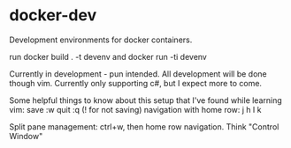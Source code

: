 # docker-dev
Development environments for docker containers.

run docker build . -t devenv
and docker run -ti devenv

Currently in development - pun intended.
All development will be done though vim.
Currently only supporting c#, but I expect more to come.




Some helpful things to know about this setup that I've found while learning vim:
save :w
quit :q (! for not saving)
navigation with home row:
 j
h l
 k

Split pane management:
ctrl+w, then home row navigation. Think "Control Window"
